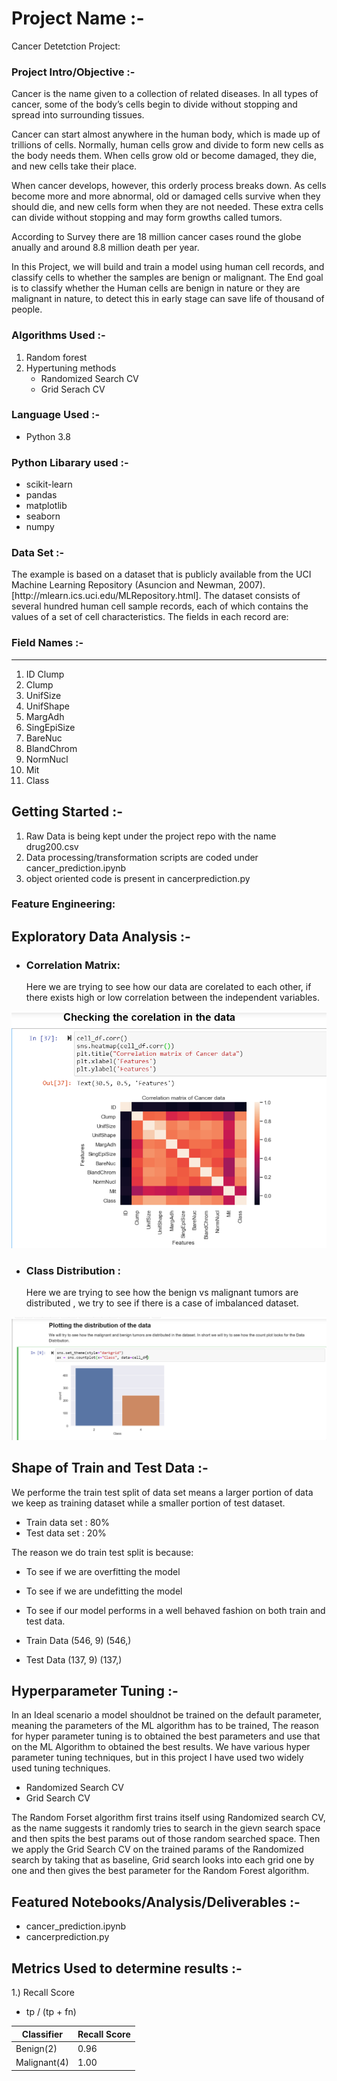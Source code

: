 # Project Name :-
Cancer Detetction Project: 

### Project Intro/Objective :-
Cancer is the name given to a collection of related diseases. In all types of cancer, some of the body’s cells begin to divide without stopping and spread into surrounding tissues.

Cancer can start almost anywhere in the human body, which is made up of trillions of cells. Normally, human cells grow and divide to form new cells as the body needs them. When cells grow old or become damaged, they die, and new cells take their place.

When cancer develops, however, this orderly process breaks down. As cells become more and more abnormal, old or damaged cells survive when they should die, and new cells form when they are not needed. These extra cells can divide without stopping and may form growths called tumors.

According to Survey there are 18 million cancer cases round the globe anually and around 8.8 million death per year.

In this Project, we will build and train a model using human cell records, and classify cells to whether the samples are benign or malignant. 
The End goal is to classify whether the Human cells are benign in nature or they are malignant in nature, to detect this in early stage can save life of thousand of people.


### Algorithms Used :-
1. Random forest
2. Hypertuning methods
    - Randomized Search CV
    - Grid Serach CV

### Language Used :-
- Python 3.8
### Python Libarary used :-
- scikit-learn
- pandas
- matplotlib
- seaborn
- numpy

### Data Set :- 
<p> The example is based on a dataset that is publicly available from the UCI Machine Learning Repository (Asuncion and Newman, 2007).[http://mlearn.ics.uci.edu/MLRepository.html]. The dataset consists of several hundred human cell sample records, each of which contains the values of a set of cell characteristics. The fields in each record are: </p>

### Field Names :-
----------------------------------------
1. ID	Clump       
2. Clump	        
3. UnifSize	    
4. UnifShape	    
5. MargAdh	    
6. SingEpiSize	
7. BareNuc	    
8. BlandChrom	    
9. NormNucl	    
10. Mit	        
11. Class	        

## Getting Started :-

1. Raw Data is being kept under the project repo with the name drug200.csv    
2. Data processing/transformation scripts are coded under cancer_prediction.ipynb
3. object oriented code is present in cancerprediction.py

### Feature Engineering:
   
## Exploratory Data Analysis :-
- ### Correlation Matrix: 
     Here we are trying to see how our data are corelated to each other, if there exists high or low 
     correlation between the independent variables.
      
![](Images/Capture.PNG)

- ### Class Distribution : 
     Here we are trying to see how the benign vs malignant tumors are distributed , 
      we try to see if there is a case of imbalanced dataset.

![](Images/Capture_cancer.PNG)


## Shape of Train and Test Data :-
   We performe the train test split of data set means a larger portion of data we keep as training dataset while a smaller portion of test dataset.
   - Train data set : 80%
   - Test data set : 20% 
   
   The reason we do train test split is because:
   - To see if we are overfitting the model
   - To see if we are undefitting the model
   - To see if our model performs in a well behaved fashion on both train and test data.

- Train Data (546, 9) (546,)
- Test Data (137, 9) (137,)

## Hyperparameter Tuning :-
   In an Ideal scenario a model shouldnot be trained on the default parameter, meaning the parameters of the ML algorithm has to be trained,
   The reason for hyper parameter tuning is to obtained the best parameters and use that on the ML Algorithm to obtained the best results.
   We have various hyper parameter tuning techniques, but in this project I have used two widely used tuning techniques.
   - Randomized Search CV
   - Grid Search CV
   
   The Random Forset algorithm first trains itself using Randomized search CV, as the name suggests it randomly tries to search in the gievn search space
   and then spits the best params out of those random searched space.
   Then we apply the Grid Search CV on the trained params of the Randomized search by taking that as baseline, Grid search looks into each grid one by one and then
   gives the best parameter for the Random Forest algorithm.


## Featured Notebooks/Analysis/Deliverables :-
- cancer_prediction.ipynb
- cancerprediction.py


## Metrics Used to determine results :-
1.) Recall Score
   - tp / (tp + fn)

| Classifier | Recall Score  |
|------------|---------------|
|Benign(2)   | 0.96          |
|Malignant(4)| 1.00          |
